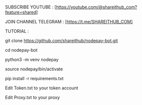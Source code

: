 SUBSCRIBE YOUTUBE : [https://youtube.com/@shareithub_com?feature=shared]




JOIN CHANNEL TELEGRAM : [https://t.me/SHAREITHUB_COM]



TUTORIAL :


git clone https://github.com/shareithub/nodepay-bot.git


cd nodepay-bot


python3 -m venv nodepay


source nodepay/bin/activate


pip install -r requirements.txt


Edit Token.txt to your token account

Edit Proxy.txt to your proxy
